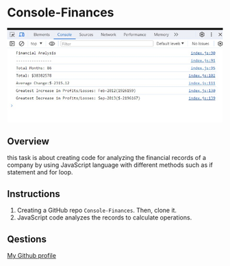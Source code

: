 # Console-Finances
![alt text](console.jpg)

## Overview
this task is about creating code for analyzing the financial records of a company by  using JavaScript language with different methods such as if statement and for loop.

## Instructions

1. Creating a GitHub repo  `Console-Finances`. Then, clone it.
2. JavaScript code analyzes the records to calculate operations.

## Qestions
  [My Github profile](https://github.com/nill-10)
